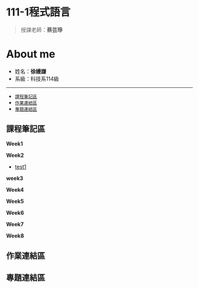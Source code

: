 # 111-1程式語言
> 授課老師：**蔡芸琤**
# About me
* 姓名：**徐嫚謙**
* 系級：科技系114級
---
* [`課程筆記區`](https://github.com/Manchien/web/blob/main/README.md#%E8%AA%B2%E7%A8%8B%E7%AD%86%E8%A8%98%E5%8D%80)
* [`作業連結區`](https://github.com/Manchien/web/blob/main/README.md#%E4%BD%9C%E6%A5%AD%E9%80%A3%E7%B5%90%E5%8D%80)
* [`專題連結區`](https://github.com/Manchien/web/blob/main/README.md#%E5%B0%88%E9%A1%8C%E9%80%A3%E7%B5%90%E5%8D%80)
## 課程筆記區
**Week1**

**Week2**
* [test1](https://github.com/Manchien/PL/blob/main/Python01.ipynb)

**week3**

**Week4**

**Week5**

**Week6**

**Week7**

**Week8**
## 作業連結區 
## 專題連結區

